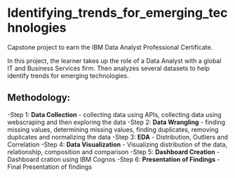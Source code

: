 # Identifying_trends_for_emerging_technologies
Capstone project to earn the IBM Data Analyst Professional Certificate.

In this project, the learner takes up the role of a Data Analyst with a global IT and Business Services firm. Then analyzes several datasets to help identify trends for emerging technologies. 


## Methodology:
-Step 1: **Data Collection** - collecting data using APIs, collecting data using webscraping and then exploring the data
-Step 2: **Data Wrangling** - finding missing values, determining missing values, finding duplicates, removing duplicates and normalizing the data
-Step 3: **EDA** - Distribution, Outliers and Correlation
-Step 4: **Data Visualization** - Visualizing distribution of the data, relationship, composition and comparison
-Step 5: **Dashboard Creation** - Dashboard cration using IBM Cognos
-Step 6: **Presentation of Findings** - Final Presentation of findings
